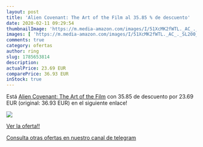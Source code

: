 ```yaml
---
layout: post
title: 'Alien Covenant: The Art of the Film al 35.85 % de descuento'
date: 2020-02-11 09:29:54
thumbnailImage: 'https://m.media-amazon.com/images/I/51XcMK2fWTL._AC_._SL200_.jpg'
images: [ 'https://m.media-amazon.com/images/I/51XcMK2fWTL._AC_._SL200_.jpg' ]
comments: true
category: ofertas
author: ring
slug: 1785653814
description:
actualPrice: 23.69 EUR
comparePrice: 36.93 EUR
inStock: true
---
```


Está [Alien Covenant: The Art of the Film](https://www.amazon.com/dp/1785653814/?tag=redken08-20) con 35.85 de descuento por 23.69 EUR (original: 36.93 EUR) en el siguiente enlace!

[![](https://m.media-amazon.com/images/I/51XcMK2fWTL._AC_._SL200_.jpg)](https://www.amazon.com/dp/1785653814/?tag=redken08-20)

[Ver la oferta!!](https://www.amazon.com/dp/1785653814/?tag=redken08-20)

[Consulta otras ofertas en nuestro canal de telegram](https://t.me/s/ofertas25)
